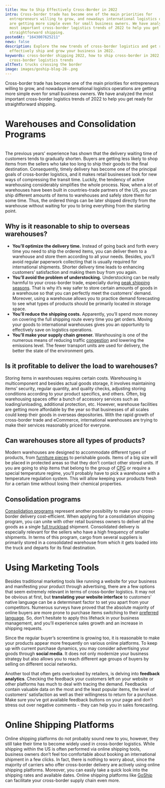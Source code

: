 ```yaml
---
title: How to Ship Effectively Cross-Border in 2022
intro: Cross-border trade has become one of the main priorities for
  entrepreneurs willing to grow, and nowadays international logistics operations
  are getting more simple even for small business owners. We have analyzed the
  most important cross-border logistics trends of 2022 to help you get ready for
  straightforward shipping.
postedAt: "1643007625211"
news: false
description: Explore the new trends of cross-border logistics and get ready to
  effectively ship and grow your business in 2022.
keywords: cross-border shipping 2022, how to ship cross-border in 2022,
  cross-border logistics trends
altText: trucks crossing the border
image: images/goship-blog-28-.png
---
```



Cross-border trade has become one of the main priorities for entrepreneurs willing to grow, and nowadays international logistics operations are getting more simple even for small business owners. We have analyzed the most important cross-border logistics trends of 2022 to help you get ready for straightforward shipping.

# Warehouses and Consolidation Programs

\
The previous years' experience has shown that the delivery waiting time of customers tends to gradually shorten. Buyers are getting less likely to shop items from the sellers who take too long to ship their goods to the final destination. Consequently, timely delivery has become one of the principal goals of cross-border logistics, and it makes retail businesses look for new ways of compressing the transit time. Luckily, the tendency of active warehousing considerably simplifies the whole process. Now, when a lot of warehouses have been built in countries-trade partners of the US, you can ship different amounts of items to warehouses and safely store them for some time. Thus, the ordered things can be later shipped directly from the warehouse without waiting for you to bring everything from the starting point. 



## Why is it reasonable to ship to overseas warehouses?



* **You’ll optimize the delivery time.** Instead of going back and forth every time you need to ship the ordered items, you can deliver them to a warehouse and store them according to all your needs. Besides, you’ll avoid regular paperwork collecting that is usually required for international shipments. Shorter delivery time leads to enhancing customers’ satisfaction and making them buy from you again.
* **You’ll avoid the problem of understocking.** Understocking can be really harmful to your cross-border trade, especially during [peak shipping seasons](https://www.goship.com/posts/preparing-for-peak-season-shipping). That is why it’s way safer to store certain amounts of goods in a warehouse so that you can perfectly meet the customers’ demand. Moreover, using a warehouse allows you to practice demand forecasting to see what types of products should be primarily located in storage space.
* **You’ll reduce the shipping costs.** Apparently, you’ll spend more money on covering the full shipping route every time you get orders. Moving your goods to international warehouses gives you an opportunity to effectively save on logistics operations.
* **You’ll make your supply chain greener.** Warehousing is one of the numerous means of reducing traffic [congestion](https://www.goship.com/posts/how-port-congestion-will-affect-retailers-this-season) and lowering the emissions level. The fewer transport units are used for delivery, the better the state of the environment gets.

## Is it profitable to deliver the load to warehouses?



Storing items in warehouses requires certain costs. Warehousing is multicomponent and besides actual goods storage, it involves maintaining items’ security, regular quantity, and quality checks, adjusting storing conditions according to your product specifics, and others. Often, big warehousing spaces offer a bunch of accessory services such as loading/unloading, additional protection, etc. However, warehouse facilities are getting more affordable by the year so that businesses of all scales could keep their goods in overseas depositories. With the rapid growth of cross-border trade and eCommerce, international warehouses are trying to make their services reasonably priced for everyone.

## Can warehouses store all types of products?



Modern warehouses are designed to accommodate different types of products, from [furniture pieces](https://www.goship.com/posts/shipping-furniture) to perishable goods. Items of a big size will be placed in protected areas so that they don’t contact other stored units. If you are going to ship items that belong to the group of [CPG](https://www.goship.com/consumer-packaged-goods) or require a special temperature regime, you’ll probably have to pick a warehouse with a temperature regulation system. This will allow keeping your products fresh for a certain time without losing their chemical properties.

## Consolidation programs



[Consolidation programs](https://www.goship.com/posts/what-is-consolidated-shipping) represent another possibility to make your cross-border delivery cost-efficient. When applying for a consolidation shipping program, you can unite with other retail business owners to deliver all the goods as a single [full truckload](https://www.goship.com/posts/when-should-you-switch-to-full-truckload-shipping) shipment. Consolidated delivery is especially relevant for the sellers who have a high frequency of smaller shipments. In terms of this program, cargo from several suppliers is primarily stored in a consolidated warehouse from which it gets loaded into the truck and departs for its final destination.

# Using Marketing Tools



Besides traditional marketing tools like running a website for your business and manifesting your product through advertising, there are a few options that seem extremely relevant in terms of cross-border logistics. It may not be obvious at first, but **translating your website interface** to customers’ native language can be a determinant factor to set you apart from your competitors. Numerous surveys have proved that the absolute majority of online buyers are more prone to purchase items switching to their [preferred language](https://csa-research.com/Blogs-Events/CSA-in-the-Media/Press-Releases/Consumers-Prefer-their-Own-Language#:~:text=(July%207%2C%202020)%20%E2%80%93,information%20in%20their%20native%20language.). So, don’t hesitate to apply this lifehack in your business management, and you’ll experience sales growth and an increase in shipping requests.



Since the regular buyer’s screentime is growing too, it is reasonable to make your products appear more frequently on various online platforms. To keep up with current purchase dynamics, you may consider advertising your goods through **social media**. It does not only modernize your business strategy but also allows you to reach different age groups of buyers by selling on different social networks. 



Another tool that often gets overlooked by retailers, is delving into **feedback analytics**. Checking the feedback your customers left on your website or other platforms has much to deal with tracing the demand. Feedbacks contain valuable data on the most and the least popular items, the level of customers’ satisfaction as well as their willingness to return for a purchase. Make sure you’ve got available feedback buttons on your page and don’t stress out over negative comments - they can help you in sales forecasting.

# Online Shipping Platforms

Online shipping platforms do not probably sound new to you, however, they still take their time to become widely used in cross-border logistics. While shipping within the US is often performed via online shipping tools, business owners don’t feel too comfortable about booking an international shipment in a few clicks. In fact, there is nothing to worry about, since the majority of carriers who offer cross-border delivery are actively using online shipping platforms. Moreover, you can easily take a quick look into the shipping rates and available dates. Online shipping platforms like [GoShip](https://www.goship.com/) can facilitate your cross-border supply chain even more.